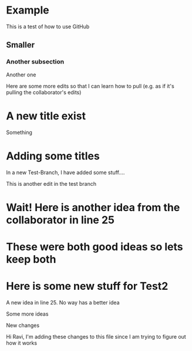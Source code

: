 # Example
This is a test of how to use GitHub


## Smaller

### Another subsection

Another one

Here are some more edits so that I can learn how to pull (e.g. as if it's pulling the collaborator's edits)

# A new title exist
Something


# Adding some titles
In a new Test-Branch, I have added some stuff....

This is another edit in the test branch





# Wait!  Here is another idea from the collaborator in line 25

# These were both good ideas so lets keep both

# Here is some new stuff for Test2
A new idea in line 25. No way has a better idea

Some more ideas



New changes



Hi Ravi, I'm adding these changes to this file since I am trying to figure out how it works

